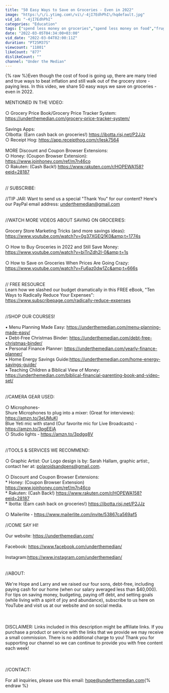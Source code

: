 ```yaml
---
title: "50 Easy Ways to Save on Groceries - Even in 2022"
image: "https:\/\/i.ytimg.com\/vi\/-4jI7EdhPhI\/hqdefault.jpg"
vid_id: "-4jI7EdhPhI"
categories: "Education"
tags: ["spend less money on groceries","spend less money on food","frugal tips"]
date: "2022-03-05T04:34:00+03:00"
vid_date: "2022-03-04T02:00:11Z"
duration: "PT25M37S"
viewcount: "11801"
likeCount: "877"
dislikeCount: ""
channel: "Under the Median"
---
```

{% raw %}Even though the cost of food is going up, there are many tried and true ways to beat inflation and still walk out of the grocery store - paying less. In this video, we share 50 easy ways we save on groceries - even in 2022. <br /><br />MENTIONED IN THE VIDEO: <br /><br />○ Grocery Price Book/Grocery Price Tracker System: <a rel="nofollow" target="blank" href="https://underthemedian.com/grocery-price-tracker-system/">https://underthemedian.com/grocery-price-tracker-system/</a><br /><br />Savings Apps: <br /> ○Ibotta: (Earn cash back on groceries!) <a rel="nofollow" target="blank" href="https://ibotta.risj.net/P2JJz">https://ibotta.risj.net/P2JJz</a><br />○ Receipt Hog: <a rel="nofollow" target="blank" href="https://app.receipthog.com/r/lesk7564">https://app.receipthog.com/r/lesk7564</a><br /><br /> MORE Discount and Coupon Browser Extensions:<br />○ Honey: (Coupon Browser Extension): <a rel="nofollow" target="blank" href="https://www.joinhoney.com/ref/m7n46co">https://www.joinhoney.com/ref/m7n46co</a><br />○ Rakuten: (Cash Back!) <a rel="nofollow" target="blank" href="https://www.rakuten.com/r/HOPEWA158?eeid=28187">https://www.rakuten.com/r/HOPEWA158?eeid=28187</a><br /><br /><br />// SUBSCRIBE: <br /><br />//TIP JAR: Want to send us a special &quot;Thank You&quot; for our content? Here's our PayPal email address: underthemedian@gmail.com<br /><br /><br />//WATCH MORE VIDEOS ABOUT SAVING ON GROCERIES:<br /><br /> Grocery Store Marketing Tricks (and more savings ideas): <a rel="nofollow" target="blank" href="https://www.youtube.com/watch?v=0g37XGEQ1K0&amp;t=1774s">https://www.youtube.com/watch?v=0g37XGEQ1K0&amp;t=1774s</a><br /><br />○ How to Buy Groceries in 2022 and Still Save Money: <a rel="nofollow" target="blank" href="https://www.youtube.com/watch?v=biTnZdh2I-0&amp;t=1s">https://www.youtube.com/watch?v=biTnZdh2I-0&amp;t=1s</a><br /><br />○ How to Save on Groceries When Prices Are Going Crazy: <a rel="nofollow" target="blank" href="https://www.youtube.com/watch?v=Fu6az0dw1Zc&amp;t=666s">https://www.youtube.com/watch?v=Fu6az0dw1Zc&amp;t=666s</a><br /><br /><br />// FREE RESOURCE<br />Learn how we slashed our budget dramatically in this FREE eBook, &quot;Ten Ways to Radically Reduce Your Expenses&quot;: <a rel="nofollow" target="blank" href="https://www.subscribepage.com/radically-reduce-expenses">https://www.subscribepage.com/radically-reduce-expenses</a><br /><br /><br />//SHOP OUR COURSES!<br /><br />• Menu Planning Made Easy: <a rel="nofollow" target="blank" href="https://underthemedian.com/menu-planning-made-easy/">https://underthemedian.com/menu-planning-made-easy/</a><br />• Debt-Free Christmas Binder: <a rel="nofollow" target="blank" href="https://underthemedian.com/debt-free-christmas-binder/">https://underthemedian.com/debt-free-christmas-binder/</a><br />• Personal Finance Planner: <a rel="nofollow" target="blank" href="https://underthemedian.com/yearly-finance-planner/">https://underthemedian.com/yearly-finance-planner/</a><br />• Home Energy Savings Guide:<a rel="nofollow" target="blank" href="https://underthemedian.com/home-energy-savings-guide/">https://underthemedian.com/home-energy-savings-guide/</a><br />• Teaching Children a Biblical View of Money: <a rel="nofollow" target="blank" href="https://underthemedian.com/biblical-financial-parenting-book-and-video-set/">https://underthemedian.com/biblical-financial-parenting-book-and-video-set/</a><br /><br /><br />//CAMERA GEAR USED:<br /><br />○ Microphones- <br />     Shure Microphones to plug into a mixer: (Great for interviews):  <br />             <a rel="nofollow" target="blank" href="https://amzn.to/3eUMuKl">https://amzn.to/3eUMuKl</a><br />     Blue Yeti mic with stand (Our favorite mic for Live Broadcasts) - <br />             <a rel="nofollow" target="blank" href="https://amzn.to/3pgEEiA">https://amzn.to/3pgEEiA</a><br />○ Studio lights - <a rel="nofollow" target="blank" href="https://amzn.to/3pdgq8V">https://amzn.to/3pdgq8V</a><br /><br /><br />//TOOLS &amp; SERVICES WE RECOMMEND:<br /><br />○ Graphic Artist: Our Logo design is by: Sarah Hallam, graphic artist:, contact her at: polaroidsandpens@gmail.com.<br /><br />○ Discount and Coupon Browser Extensions: <br />         * Honey: (Coupon Browser Extension) <br />                   <a rel="nofollow" target="blank" href="https://www.joinhoney.com/ref/m7n46co">https://www.joinhoney.com/ref/m7n46co</a><br />         * Rakuten: (Cash Back!) <a rel="nofollow" target="blank" href="https://www.rakuten.com/r/HOPEWA158?eeid=28187">https://www.rakuten.com/r/HOPEWA158?eeid=28187</a><br />         *  Ibotta: (Earn cash back on groceries!) <a rel="nofollow" target="blank" href="https://ibotta.risj.net/P2JJz">https://ibotta.risj.net/P2JJz</a><br /> <br />○ Mailerlite  - <a rel="nofollow" target="blank" href="https://www.mailerlite.com/invite/53867ca569af5">https://www.mailerlite.com/invite/53867ca569af5</a><br /><br />//COME SAY HI!<br /><br />Our website: <a rel="nofollow" target="blank" href="https://underthemedian.com/">https://underthemedian.com/</a> <br /><br />Facebook: <a rel="nofollow" target="blank" href="https://www.facebook.com/underthemedian/">https://www.facebook.com/underthemedian/</a> <br /><br />Instagram:<a rel="nofollow" target="blank" href="https://www.instagram.com/underthemedian/">https://www.instagram.com/underthemedian/</a><br /><br /><br />//ABOUT:<br /><br />We're Hope and Larry and we raised our four sons, debt-free, including paying cash for our home (when our salary averaged less than $40,000). For tips on saving money, budgeting, paying off debt, and setting goals (while living with a spirit of joy and abundance), subscribe to us here on YouTube and visit us at our website and on social media.<br /><br /><br /><br />DISCLAIMER: Links included in this description might be affiliate links. If you purchase a product or service with the links that we provide we may receive a small commission. There is no additional charge to you! Thank you for supporting our channel so we can continue to provide you with free content each week!<br /><br /><br /><br />//CONTACT:<br /><br />For all inquiries, please use this email: hope@underthemedian.com{% endraw %}
